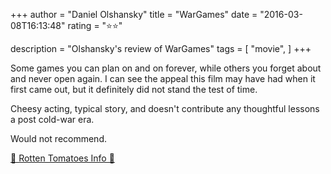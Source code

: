 +++
author = "Daniel Olshansky"
title = "WarGames"
date = "2016-03-08T16:13:48"
rating = "⭐⭐"

description = "Olshansky's review of WarGames"
tags = [
    "movie",
]
+++


Some games you can plan on and on forever, while others you forget about and never open again. I can see the appeal this film may have had when it first came out, but it definitely did not stand the test of time.

Cheesy acting, typical story, and doesn't contribute any thoughtful lessons a post cold-war era.

Would not recommend.

[🍅 Rotten Tomatoes Info 🍅](https://www.rottentomatoes.com//m/wargames)